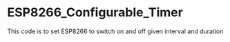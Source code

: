 # ESP8266_Configurable_Timer
This code is to set ESP8266 to switch on and off given interval and duration
